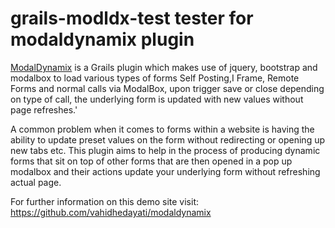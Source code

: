 grails-modldx-test  tester for modaldynamix plugin
=======================


[ModalDynamix](https://github.com/vahidhedayati/modaldynamix) is a Grails plugin which makes use of jquery, bootstrap and modalbox to load various types of forms  Self Posting,I Frame, Remote Forms and normal calls via ModalBox, upon trigger save or close depending on type of call, the underlying form is updated with new values without page refreshes.'
 
A common problem when it comes to forms within a website is having the ability to update preset values on the form without redirecting or opening up new tabs etc.
This plugin aims to help in the process of producing dynamic forms that sit on top of other forms that are then opened in a pop up modalbox and their 
actions update your underlying form without refreshing actual page.

For further information on this demo site visit: https://github.com/vahidhedayati/modaldynamix

